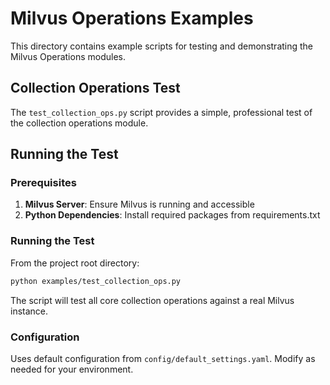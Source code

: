 # Milvus Operations Examples

This directory contains example scripts for testing and demonstrating the Milvus Operations modules.

## Collection Operations Test

The `test_collection_ops.py` script provides a simple, professional test of the collection operations module.

## Running the Test

### Prerequisites

1. **Milvus Server**: Ensure Milvus is running and accessible
2. **Python Dependencies**: Install required packages from requirements.txt

### Running the Test

From the project root directory:

```bash
python examples/test_collection_ops.py
```

The script will test all core collection operations against a real Milvus instance.

### Configuration

Uses default configuration from `config/default_settings.yaml`. Modify as needed for your environment.

